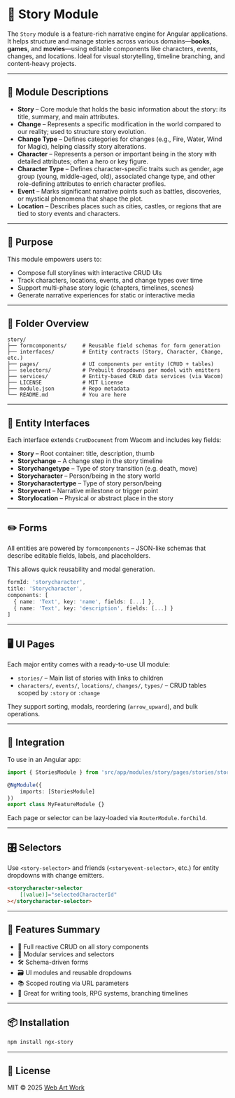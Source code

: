 # 📖 Story Module

The `Story` module is a feature-rich narrative engine for Angular applications. It helps structure and manage stories across various domains—**books**, **games**, and **movies**—using editable components like characters, events, changes, and locations. Ideal for visual storytelling, timeline branching, and content-heavy projects.

---

## 🧱 Module Descriptions

- **Story** – Core module that holds the basic information about the story: its title, summary, and main attributes.
- **Change** – Represents a specific modification in the world compared to our reality; used to structure story evolution.
- **Change Type** – Defines categories for changes (e.g., Fire, Water, Wind for Magic), helping classify story alterations.
- **Character** – Represents a person or important being in the story with detailed attributes; often a hero or key figure.
- **Character Type** – Defines character-specific traits such as gender, age group (young, middle-aged, old), associated change type, and other role-defining attributes to enrich character profiles.
- **Event** – Marks significant narrative points such as battles, discoveries, or mystical phenomena that shape the plot.
- **Location** – Describes places such as cities, castles, or regions that are tied to story events and characters.

---

## 🔧 Purpose

This module empowers users to:

- Compose full storylines with interactive CRUD UIs
- Track characters, locations, events, and change types over time
- Support multi-phase story logic (chapters, timelines, scenes)
- Generate narrative experiences for static or interactive media

---

## 📂 Folder Overview

```
story/
├── formcomponents/     # Reusable field schemas for form generation
├── interfaces/         # Entity contracts (Story, Character, Change, etc.)
├── pages/              # UI components per entity (CRUD + tables)
├── selectors/          # Prebuilt dropdowns per model with emitters
├── services/           # Entity-based CRUD data services (via Wacom)
├── LICENSE             # MIT License
├── module.json         # Repo metadata
└── README.md           # You are here
```

---

## 🧩 Entity Interfaces

Each interface extends `CrudDocument` from Wacom and includes key fields:

- **Story** – Root container: title, description, thumb
- **Storychange** – A change step in the story timeline
- **Storychangetype** – Type of story transition (e.g. death, move)
- **Storycharacter** – Person/being in the story world
- **Storycharactertype** – Type of story person/being
- **Storyevent** – Narrative milestone or trigger point
- **Storylocation** – Physical or abstract place in the story

---

## ✏️ Forms

All entities are powered by `formcomponents` – JSON-like schemas that describe editable fields, labels, and placeholders.

This allows quick reusability and modal generation.

```ts
formId: 'storycharacter',
title: 'Storycharacter',
components: [
  { name: 'Text', key: 'name', fields: [...] },
  { name: 'Text', key: 'description', fields: [...] }
]
```

---

## 🖥 UI Pages

Each major entity comes with a ready-to-use UI module:

- `stories/` – Main list of stories with links to children
- `characters/`, `events/`, `locations/`, `changes/`, `types/` – CRUD tables scoped by `:story` or `:change`

They support sorting, modals, reordering (`arrow_upward`), and bulk operations.

---

## 🔌 Integration

To use in an Angular app:

```ts
import { StoriesModule } from 'src/app/modules/story/pages/stories/stories.module';

@NgModule({
	imports: [StoriesModule]
})
export class MyFeatureModule {}
```

Each page or selector can be lazy-loaded via `RouterModule.forChild`.

---

## 🎛 Selectors

Use `<story-selector>` and friends (`<storyevent-selector>`, etc.) for entity dropdowns with change emitters.

```html
<storycharacter-selector
	[(value)]="selectedCharacterId"
></storycharacter-selector>
```

---

## 🚀 Features Summary

- 🔁 Full reactive CRUD on all story components
- 🧱 Modular services and selectors
- 🛠 Schema-driven forms
- 🗃 UI modules and reusable dropdowns
- 📚 Scoped routing via URL parameters
- 🧠 Great for writing tools, RPG systems, branching timelines

---

## 📦 Installation

```bash
npm install ngx-story
```

---

## 📄 License

MIT © 2025 [Web Art Work](https://github.com/WebArtWork)
